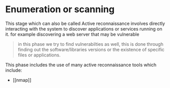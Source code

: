 # Enumeration or scanning
This stage which can also be called Active reconnaissance involves directly interacting with the system to discover applications or services running on it. for example discovering a web server that may be vulnerable
> in this phase we try to find vulnerabilties as well, this is done through finding out the software/libraries versions or the existence of specific files or applications.

This phase includes the use of many active reconnaissance tools which include:
- [[nmap]]